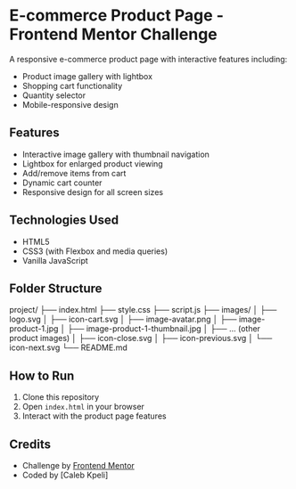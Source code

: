 # E-commerce Product Page - Frontend Mentor Challenge

A responsive e-commerce product page with interactive features including:
- Product image gallery with lightbox
- Shopping cart functionality
- Quantity selector
- Mobile-responsive design

## Features
- Interactive image gallery with thumbnail navigation
- Lightbox for enlarged product viewing
- Add/remove items from cart
- Dynamic cart counter
- Responsive design for all screen sizes

## Technologies Used
- HTML5
- CSS3 (with Flexbox and media queries)
- Vanilla JavaScript

## Folder Structure
project/
├── index.html
├── style.css
├── script.js
├── images/
│ ├── logo.svg
│ ├── icon-cart.svg
│ ├── image-avatar.png
│ ├── image-product-1.jpg
│ ├── image-product-1-thumbnail.jpg
│ ├── ... (other product images)
│ ├── icon-close.svg
│ ├── icon-previous.svg
│ └── icon-next.svg
└── README.md


## How to Run
1. Clone this repository
2. Open `index.html` in your browser
3. Interact with the product page features


## Credits
- Challenge by [Frontend Mentor](https://www.frontendmentor.io)
- Coded by [Caleb Kpeli]
